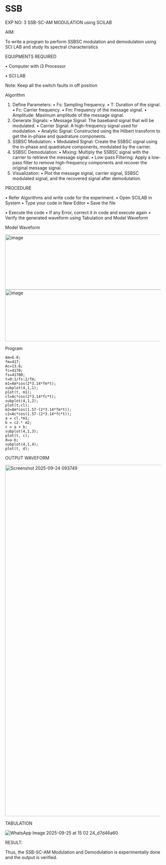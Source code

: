 # SSB

EXP NO: 3	SSB-SC-AM MODULATION using SCILAB

AIM:

To write a program to perform SSBSC modulation and demodulation using SCI LAB and study its spectral characteristics

EQUIPMENTS REQUIRED

•	Computer with i3 Processor

•	SCI LAB

Note: Keep all the switch faults in off position


Algorithm
1.	Define Parameters:
•	Fs: Sampling frequency.
•	T: Duration of the signal.
•	Fc: Carrier frequency.
•	Fm: Frequency of the message signal.
•	Amplitude: Maximum amplitude of the message signal.
2.	Generate Signals:
•	Message Signal: The baseband signal that will be modulated.
•	Carrier Signal: A high-frequency signal used for modulation.
•	Analytic Signal: Constructed using the Hilbert transform to get the in-phase and quadrature components.
3.	SSBSC Modulation:
•	Modulated Signal: Create the SSBSC signal using the in-phase and quadrature components, modulated by the carrier.
4.	SSBSC Demodulation:
•	Mixing: Multiply the SSBSC signal with the carrier to retrieve the message signal.
•	Low-pass Filtering: Apply a low-pass filter to remove high-frequency components and recover the original message signal.
5.	Visualization:
•	Plot the message signal, carrier signal, SSBSC modulated signal, and the recovered signal after demodulation.


PROCEDURE

•	Refer Algorithms and write code for the experiment.
•	Open SCILAB in System
•	Type your code in New Editor
•	Save the file
 
•	Execute the code
•	If any Error, correct it in code and execute again
•	Verify the generated waveform using Tabulation and Model Waveform

Model Waveform

<img width="704" height="178" alt="image" src="https://github.com/user-attachments/assets/32ee29b3-0d95-4192-9762-972d50c05c90" />
<img width="706" height="167" alt="image" src="https://github.com/user-attachments/assets/bff0d8fd-d679-444e-af37-0b34585853c1" />

Program
```
Am=6.8;
fm=417;
Ac=13.6;
fc=4170;
fs=41700;
t=0:1/fs:2/fm;
m1=Am*cos(2*3.14*fm*t);
subplot(4,1,1);
plot(t, m1);
cl=Ac*cos(2*3.14*fc*t);
subplot(4,1,2);
plot(t,cl);
m2=Am*cos(1.57-(2*3.14*fm*t));
c2=Ac*cos(1.57-(2*3.14*fc*t));
a = cl.*m1;
b = c2.* m2;
c = a + b;
subplot(4,1,3);
plot(t, c);
d=a-b;
subplot(4,1,4);
plot(t, d);
```

OUTPUT WAVEFORM

<img width="1919" height="1133" alt="Screenshot 2025-09-24 093749" src="https://github.com/user-attachments/assets/0242fb29-16ca-4887-a830-e4a8070f634a" />


TABULATION


![WhatsApp Image 2025-09-25 at 15 02 24_d7d46a60](https://github.com/user-attachments/assets/af81ab12-38ca-4f6e-8520-4daaf98257e5)







RESULT:

Thus, the SSB-SC-AM Modulation and Demodulation is experimentally done and the output is verified.





